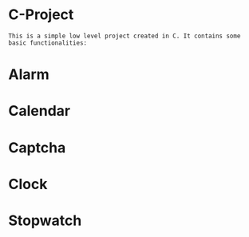 # C-Project

    This is a simple low level project created in C. It contains some basic functionalities:
    

# Alarm
# Calendar
# Captcha
# Clock
# Stopwatch

